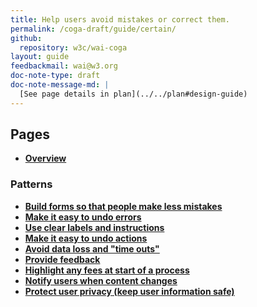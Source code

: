 ```yaml
---
title: Help users avoid mistakes or correct them.
permalink: /coga-draft/guide/certain/
github:
  repository: w3c/wai-coga
layout: guide
feedbackmail: wai@w3.org
doc-note-type: draft
doc-note-message-md: |
  [See page details in plan](../../plan#design-guide)
---
```


## Pages

- **[Overview](./overview)**

### Patterns

- **[Build forms so that people make less mistakes](./prevent-mistakes)**
- **[Make it easy to undo errors](./undoable-errors)**
- **[Use clear labels and instructions](./)**
- **[Make it easy to undo actions](./rollback-actions)**
- **[Avoid data loss and "time outs"](./avoid-loss)**
- **[Provide feedback](./provide-feedback)**
- **[Highlight any fees at start of a process](./highlight-fees)**
- **[Notify users when content changes](./notify-changes)**
- **[Protect user privacy (keep user information safe)](./protect-privacy)**

